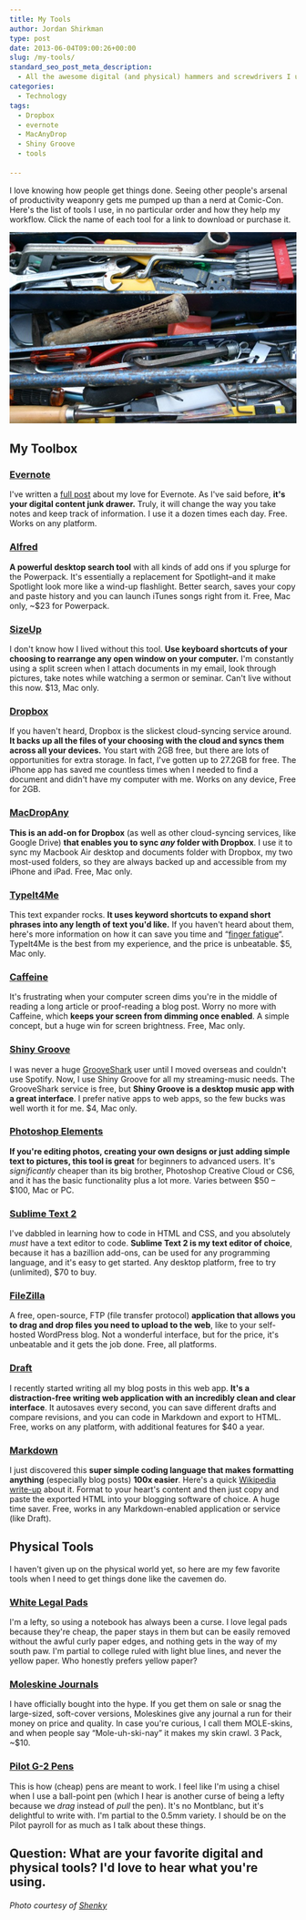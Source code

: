 ```yaml
---
title: My Tools
author: Jordan Shirkman
type: post
date: 2013-06-04T09:00:26+00:00
slug: /my-tools/
standard_seo_post_meta_description:
  - All the awesome digital (and physical) hammers and screwdrivers I use to make things happen.
categories:
  - Technology
tags:
  - Dropbox
  - evernote
  - MacAnyDrop
  - Shiny Groove
  - tools

---
```

I love knowing how people get things done. Seeing other people's arsenal of productivity weaponry gets me pumped up than a nerd at Comic-Con. Here's the list of tools I use, in no particular order and how they help my workflow. Click the name of each tool for a link to download or purchase it.

[![Image](/static/images/tools.jpeg)](https://jshirk.com/blog/my-tools)

## My Toolbox

<!--more-->

### [Evernote](http://evernote.com)

I've written a [full post](https://jshirk.com/blog/evernote-uses/?) about my love for Evernote. As I've said before, **it's your digital content junk drawer.** Truly, it will change the way you take notes and keep track of information. I use it a dozen times each day. Free. Works on any platform.

### [Alfred](http://alfredapp.com)

**A powerful desktop search tool** with all kinds of add ons if you splurge for the Powerpack. It's essentially a replacement for Spotlight&#8211;and it make Spotlight look more like a wind-up flashlight. Better search, saves your copy and paste history and you can launch iTunes songs right from it. Free, Mac only, ~$23 for Powerpack.

### [SizeUp](http://http://www.irradiatedsoftware.com/sizeup/)

I don't know how I lived without this tool. **Use keyboard shortcuts of your choosing to rearrange any open window on your computer.** I'm constantly using a split screen when I attach documents in my email, look through pictures, take notes while watching a sermon or seminar. Can't live without this now. $13, Mac only.

### [Dropbox](http://db.tt/coYsUITw)

If you haven't heard, Dropbox is the slickest cloud-syncing service around. **It backs up all the files of your choosing with the cloud and syncs them across all your devices.** You start with 2GB free, but there are lots of opportunities for extra storage. In fact, I've gotten up to 27.2GB for free. The iPhone app has saved me countless times when I needed to find a document and didn't have my computer with me. Works on any device, Free for 2GB.

### [MacDropAny](https://www.macupdate.com/app/mac/37029/macdropany)

**This is an add-on for Dropbox** (as well as other cloud-syncing services, like Google Drive) **that enables you to sync _any_ folder with Dropbox**. I use it to sync my Macbook Air desktop and documents folder with Dropbox, my two most-used folders, so they are always backed up and accessible from my iPhone and iPad. Free, Mac only.

### [TypeIt4Me](http://www.ettoresoftware.com/products/typeit4me/)

This text expander rocks. **It uses keyword shortcuts to expand short phrases into any length of text you'd like.** If you haven't heard about them, here's more information on how it can save you time and &#8220;[finger fatigue](https://jshirk.com/blog/text-expander/)&#8220;. TypeIt4Me is the best from my experience, and the price is unbeatable. $5, Mac only.

### [Caffeine](http://lightheadsw.com/caffeine/)

It's frustrating when your computer screen dims you're in the middle of reading a long article or proof-reading a blog post. Worry no more with Caffeine, which **keeps your screen from dimming once enabled**. A simple concept, but a huge win for screen brightness. Free, Mac only.

### [Shiny Groove](http://www.shinygroove.com)

I was never a huge [GrooveShark](http://grooveshark.com) user until I moved overseas and couldn't use Spotify. Now, I use Shiny Groove for all my streaming-music needs. The GrooveShark service is free, but **Shiny Groove is a desktop music app with a great interface**. I prefer native apps to web apps, so the few bucks was well worth it for me. $4, Mac only.

### [Photoshop Elements](http://www.amazon.com/gp/product/B0093FROMA/ref=as_li_ss_tl?ie=UTF8&camp=1789&creative=390957&creativeASIN=B0093FROMA&linkCode=as2&tag=thepoiofimp-20)

**If you're editing photos, creating your own designs or just adding simple text to pictures, this tool is great** for beginners to advanced users. It's _significantly_ cheaper than its big brother, Photoshop Creative Cloud or CS6, and it has the basic functionality plus a lot more. Varies between $50 &#8211; $100, Mac or PC.

### [Sublime Text 2](http://www.sublimetext.com)

I've dabbled in learning how to code in HTML and CSS, and you absolutely _must_ have a text editor to code. **Sublime Text 2 is my text editor of choice**, because it has a bazillion add-ons, can be used for any programming language, and it's easy to get started. Any desktop platform, free to try (unlimited), $70 to buy.

### [FileZilla](https://filezilla-project.org)

A free, open-source, FTP (file transfer protocol) **application that allows you to drag and drop files you need to upload to the web**, like to your self-hosted WordPress blog. Not a wonderful interface, but for the price, it's unbeatable and it gets the job done. Free, all platforms.

### [Draft](http://draftin.com)

I recently started writing all my blog posts in this web app. **It's a distraction-free writing web application with an incredibly clean and clear interface**. It autosaves every second, you can save different drafts and compare revisions, and you can code in Markdown and export to HTML. Free, works on any platform, with additional features for $40 a year.

### [Markdown](http://en.wikipedia.org/wiki/Markdown)

I just discovered this **super simple coding language that makes formatting anything** (especially blog posts) **100x easier**. Here's a quick [Wikipedia write-up](http://en.wikipedia.org/wiki/Markdown) about it. Format to your heart's content and then just copy and paste the exported HTML into your blogging software of choice. A huge time saver. Free, works in any Markdown-enabled application or service (like Draft).

## Physical Tools

I haven't given up on the physical world yet, so here are my few favorite tools when I need to get things done like the cavemen do.

### [White Legal Pads](http://www.amazon.com/gp/product/B0007M06GY/ref=as_li_ss_tl?ie=UTF8&camp=1789&creative=390957&creativeASIN=B0007M06GY&linkCode=as2&tag=thepoiofimp-20)

I'm a lefty, so using a notebook has always been a curse. I love legal pads because they're cheap, the paper stays in them but can be easily removed without the awful curly paper edges, and nothing gets in the way of my south paw. I'm partial to college ruled with light blue lines, and never the yellow paper. Who honestly prefers yellow paper?

### [Moleskine Journals](http://www.amazon.com/s/?_encoding=UTF8&camp=1789&creative=390957&field-keywords=moleskine%20journal&linkCode=ur2&tag=thepoiofimp-20&url=search-alias%3Daps)

I have officially bought into the hype. If you get them on sale or snag the large-sized, soft-cover versions, Moleskines give any journal a run for their money on price and quality. In case you're curious, I call them MOLE-skins, and when people say &#8220;Mole-uh-ski-nay&#8221; it makes my skin crawl. 3 Pack, ~$10.

### [Pilot G-2 Pens](http://www.amazon.com/gp/product/B00006JNJ8/ref=as_li_ss_tl?ie=UTF8&camp=1789&creative=390957&creativeASIN=B00006JNJ8&linkCode=as2&tag=thepoiofimp-20)

This is how (cheap) pens are meant to work. I feel like I'm using a chisel when I use a ball-point pen (which I hear is another curse of being a lefty because we _drag_ instead of _pull_ the pen). It's no Montblanc, but it's delightful to write with. I'm partial to the 0.5mm variety. I should be on the Pilot payroll for as much as I talk about these things.

## Question: What are your favorite digital and physical tools? I'd love to hear what you're using.

###### Photo courtesy of [Shenky](http://www.sxc.hu/profile/Shenky)

